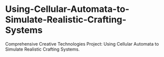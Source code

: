 # Using-Cellular-Automata-to-Simulate-Realistic-Crafting-Systems
Comprehensive Creative Technologies Project: Using Cellular Automata to Simulate Realistic Crafting Systems.
